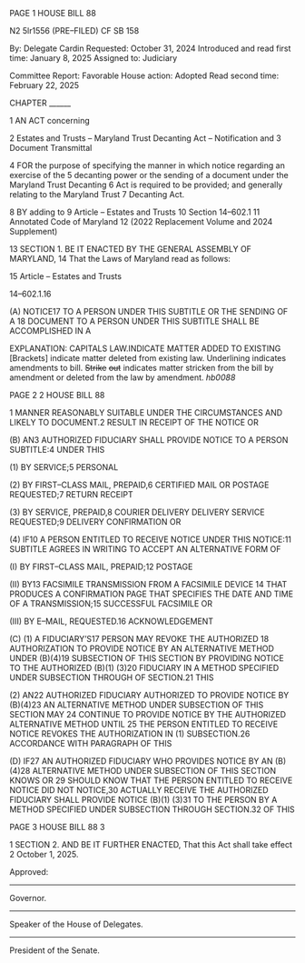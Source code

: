 PAGE 1
HOUSE BILL 88

N2 5lr1556
(PRE–FILED) CF SB 158

By: Delegate Cardin
Requested: October 31, 2024
Introduced and read first time: January 8, 2025
Assigned to: Judiciary

Committee Report: Favorable
House action: Adopted
Read second time: February 22, 2025

CHAPTER ______

1 AN ACT concerning

2 Estates and Trusts – Maryland Trust Decanting Act – Notification and
3 Document Transmittal

4 FOR the purpose of specifying the manner in which notice regarding an exercise of the
5 decanting power or the sending of a document under the Maryland Trust Decanting
6 Act is required to be provided; and generally relating to the Maryland Trust
7 Decanting Act.

8 BY adding to
9 Article – Estates and Trusts
10 Section 14–602.1
11 Annotated Code of Maryland
12 (2022 Replacement Volume and 2024 Supplement)

13 SECTION 1. BE IT ENACTED BY THE GENERAL ASSEMBLY OF MARYLAND,
14 That the Laws of Maryland read as follows:

15 Article – Estates and Trusts

14–602.1.16

(A) NOTICE17 TO A PERSON UNDER THIS SUBTITLE OR THE SENDING OF A
18 DOCUMENT TO A PERSON UNDER THIS SUBTITLE SHALL BE ACCOMPLISHED IN A

EXPLANATION: CAPITALS LAW.INDICATE MATTER ADDED TO EXISTING
[Brackets] indicate matter deleted from existing law.
Underlining indicates amendments to bill.
~~Strike~~ ~~out~~ indicates matter stricken from the bill by amendment or deleted from the law by
amendment. *hb0088*

PAGE 2
2 HOUSE BILL 88

1 MANNER REASONABLY SUITABLE UNDER THE CIRCUMSTANCES AND LIKELY TO
DOCUMENT.2 RESULT IN RECEIPT OF THE NOTICE OR

(B) AN3 AUTHORIZED FIDUCIARY SHALL PROVIDE NOTICE TO A PERSON
SUBTITLE:4 UNDER THIS

(1) BY SERVICE;5 PERSONAL

(2) BY FIRST–CLASS MAIL, PREPAID,6 CERTIFIED MAIL OR POSTAGE
REQUESTED;7 RETURN RECEIPT

(3) BY SERVICE, PREPAID,8 COURIER DELIVERY DELIVERY SERVICE
REQUESTED;9 DELIVERY CONFIRMATION OR

(4) IF10 A PERSON ENTITLED TO RECEIVE NOTICE UNDER THIS
NOTICE:11 SUBTITLE AGREES IN WRITING TO ACCEPT AN ALTERNATIVE FORM OF

(I) BY FIRST–CLASS MAIL, PREPAID;12 POSTAGE

(II) BY13 FACSIMILE TRANSMISSION FROM A FACSIMILE DEVICE
14 THAT PRODUCES A CONFIRMATION PAGE THAT SPECIFIES THE DATE AND TIME OF A
TRANSMISSION;15 SUCCESSFUL FACSIMILE OR

(III) BY E–MAIL, REQUESTED.16 ACKNOWLEDGEMENT

(C) (1) A FIDUCIARY’S17 PERSON MAY REVOKE THE AUTHORIZED
18 AUTHORIZATION TO PROVIDE NOTICE BY AN ALTERNATIVE METHOD UNDER
(B)(4)19 SUBSECTION OF THIS SECTION BY PROVIDING NOTICE TO THE AUTHORIZED
(B)(1) (3)20 FIDUCIARY IN A METHOD SPECIFIED UNDER SUBSECTION THROUGH OF
SECTION.21 THIS

(2) AN22 AUTHORIZED FIDUCIARY AUTHORIZED TO PROVIDE NOTICE BY
(B)(4)23 AN ALTERNATIVE METHOD UNDER SUBSECTION OF THIS SECTION MAY
24 CONTINUE TO PROVIDE NOTICE BY THE AUTHORIZED ALTERNATIVE METHOD UNTIL
25 THE PERSON ENTITLED TO RECEIVE NOTICE REVOKES THE AUTHORIZATION IN
(1) SUBSECTION.26 ACCORDANCE WITH PARAGRAPH OF THIS

(D) IF27 AN AUTHORIZED FIDUCIARY WHO PROVIDES NOTICE BY AN
(B)(4)28 ALTERNATIVE METHOD UNDER SUBSECTION OF THIS SECTION KNOWS OR
29 SHOULD KNOW THAT THE PERSON ENTITLED TO RECEIVE NOTICE DID NOT
NOTICE,30 ACTUALLY RECEIVE THE AUTHORIZED FIDUCIARY SHALL PROVIDE NOTICE
(B)(1) (3)31 TO THE PERSON BY A METHOD SPECIFIED UNDER SUBSECTION THROUGH
SECTION.32 OF THIS

PAGE 3
HOUSE BILL 88 3

1 SECTION 2. AND BE IT FURTHER ENACTED, That this Act shall take effect
2 October 1, 2025.

Approved:

________________________________________________________________________________
Governor.

________________________________________________________________________________
Speaker of the House of Delegates.

________________________________________________________________________________
President of the Senate.